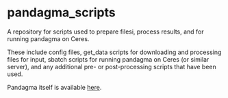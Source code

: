 # pandagma_scripts
A repository for scripts used to prepare filesi, process results, and for running pandagma on Ceres.

These include config files, get_data scripts for downloading and processing files for input, sbatch 
scripts for running pandagma on Ceres (or similar server), and any additional pre- or post-processing
scripts that have been used.

Pandagma itself is available [here](https://github.com/legumeinfo/pandagma).

